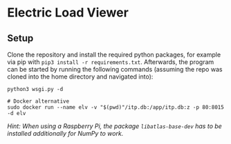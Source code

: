 # Electric Load Viewer

## Setup

Clone the repository and install the required python packages, for example via pip with 
`pip3 install -r requirements.txt`. Afterwards, the program can be started by running the following commands (assuming
the repo was cloned into the home directory and navigated into):

```shell script
python3 wsgi.py -d

# Docker alternative
sudo docker run --name elv -v "$(pwd)"/itp.db:/app/itp.db:z -p 80:8015 -d elv
```

_Hint: When using a Raspberry Pi, the package `libatlas-base-dev` has to be installed additionally for NumPy to work._